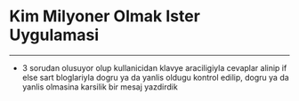 # Kim Milyoner Olmak Ister Uygulamasi
--------

- 3 sorudan olusuyor olup kullanicidan klavye araciligiyla cevaplar alinip 
if else sart bloglariyla dogru ya da yanlis oldugu kontrol edilip, dogru ya da 
yanlis olmasina karsilik bir mesaj yazdirdik  
